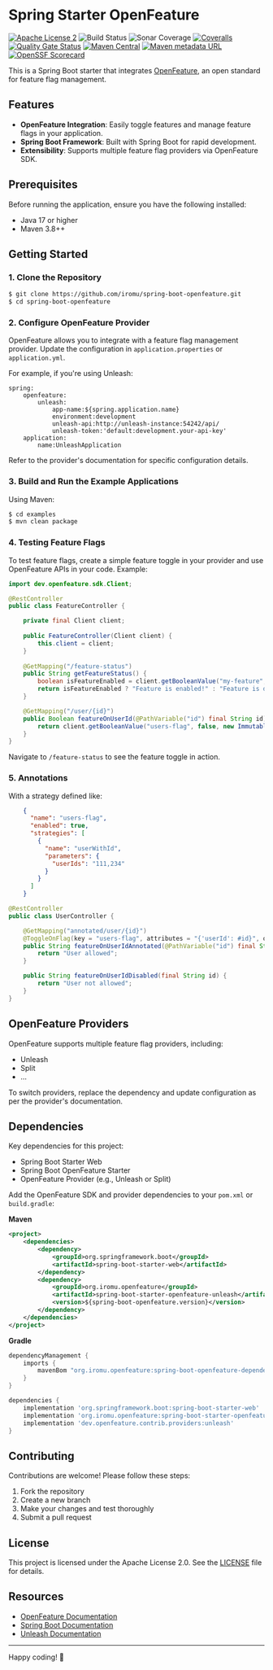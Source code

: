 # Spring Starter OpenFeature

[![Apache License 2](https://img.shields.io/badge/license-ASF2-blue.svg)](https://www.apache.org/licenses/LICENSE-2.0.txt)
![Build Status](https://github.com/iromu/spring-boot-openfeature/actions/workflows/snapshots.yml/badge.svg?branch=main)
![Sonar Coverage](https://img.shields.io/sonar/coverage/iromu_spring-boot-openfeature?server=https%3A%2F%2Fsonarcloud.io)
[![Coveralls](https://img.shields.io/coverallsCoverage/github/iromu/spring-boot-openfeature)](https://coveralls.io/github/iromu/spring-boot-openfeature?branch=main)
[![Quality Gate Status](https://sonarcloud.io/api/project_badges/measure?project=iromu_spring-boot-openfeature&metric=alert_status)](https://sonarcloud.io/summary/new_code?id=iromu_spring-boot-openfeature)
[![Maven Central](https://img.shields.io/maven-central/v/org.iromu.openfeature/spring-boot-openfeature?label=release)](https://repo1.maven.org/maven2/org/iromu/openfeature/)
[![Maven metadata URL](https://img.shields.io/maven-metadata/v?metadataUrl=https%3A%2F%2Fcentral.sonatype.com%2Frepository%2Fmaven-snapshots%2Forg%2Firomu%2Fopenfeature%2Fspring-boot-openfeature%2Fmaven-metadata.xml&label=snapshot)](https://central.sonatype.com/service/rest/repository/browse/maven-snapshots/org/iromu/openfeature/)
[![OpenSSF Scorecard](https://api.securityscorecards.dev/projects/github.com/iromu/spring-boot-openfeature/badge)](https://securityscorecards.dev/viewer/?uri=github.com/iromu/spring-boot-openfeature)

This is a Spring Boot starter that integrates [OpenFeature](https://openfeature.dev/), an open standard for feature flag
management.

## Features

- **OpenFeature Integration**: Easily toggle features and manage feature flags in your application.
- **Spring Boot Framework**: Built with Spring Boot for rapid development.
- **Extensibility**: Supports multiple feature flag providers via OpenFeature SDK.

## Prerequisites

Before running the application, ensure you have the following installed:

- Java 17 or higher
- Maven 3.8++

## Getting Started

### 1. Clone the Repository

```bash
$ git clone https://github.com/iromu/spring-boot-openfeature.git
$ cd spring-boot-openfeature
```

### 2. Configure OpenFeature Provider

OpenFeature allows you to integrate with a feature flag management provider. Update the configuration in
`application.properties` or `application.yml`.

For example, if you're using Unleash:

```properties
spring:
    openfeature:
        unleash:
            app-name:${spring.application.name}
            environment:development
            unleash-api:http://unleash-instance:54242/api/
            unleash-token:'default:development.your-api-key'
    application:
        name:UnleashApplication
```

Refer to the provider's documentation for specific configuration details.

### 3. Build and Run the Example Applications

Using Maven:

```bash
$ cd examples
$ mvn clean package
```

### 4. Testing Feature Flags

To test feature flags, create a simple feature toggle in your provider and use OpenFeature APIs in your code. Example:

```java
import dev.openfeature.sdk.Client;

@RestController
public class FeatureController {

    private final Client client;
    
    public FeatureController(Client client) {
        this.client = client;
    }
    
    @GetMapping("/feature-status")
    public String getFeatureStatus() {
        boolean isFeatureEnabled = client.getBooleanValue("my-feature", false);
        return isFeatureEnabled ? "Feature is enabled!" : "Feature is disabled.";
    }

    @GetMapping("/user/{id}")
    public Boolean featureOnUserId(@PathVariable("id") final String id) {
        return client.getBooleanValue("users-flag", false, new ImmutableContext(Map.of("userId", new Value(id))));
    }
}
```

Navigate to `/feature-status` to see the feature toggle in action.



### 5. Annotations

With a strategy defined like:

```json
    {
      "name": "users-flag",
      "enabled": true,
      "strategies": [
        {
          "name": "userWithId",
          "parameters": {
            "userIds": "111,234"
          }
        }
      ]
    }
```

```java
@RestController
public class UserController {

    @GetMapping("annotated/user/{id}")
    @ToggleOnFlag(key = "users-flag", attributes = "{'userId': #id}", orElse = "featureOnUserIdDisabled")
    public String featureOnUserIdAnnotated(@PathVariable("id") final String id) {
        return "User allowed";
    }

    public String featureOnUserIdDisabled(final String id) {
        return "User not allowed";
    }
}
```

## OpenFeature Providers

OpenFeature supports multiple feature flag providers, including:

- Unleash
- Split
- ...

To switch providers, replace the dependency and update configuration as per the provider's documentation.

## Dependencies

Key dependencies for this project:

- Spring Boot Starter Web
- Spring Boot OpenFeature Starter
- OpenFeature Provider (e.g., Unleash or Split)

Add the OpenFeature SDK and provider dependencies to your `pom.xml` or `build.gradle`:

**Maven**

```xml
<project>
    <dependencies>
        <dependency>
            <groupId>org.springframework.boot</groupId>
            <artifactId>spring-boot-starter-web</artifactId>
        </dependency>
        <dependency>
            <groupId>org.iromu.openfeature</groupId>
            <artifactId>spring-boot-starter-openfeature-unleash</artifactId>
            <version>${spring-boot-openfeature.version}</version>
        </dependency>
    </dependencies>
</project>
```

**Gradle**

```groovy
dependencyManagement {
    imports {
        mavenBom "org.iromu.openfeature:spring-boot-openfeature-dependencies:${springBootOpenFeatureDependenciesVersion}"
    }
}

dependencies {
    implementation 'org.springframework.boot:spring-boot-starter-web'
    implementation 'org.iromu.openfeature:spring-boot-starter-openfeature'
    implementation 'dev.openfeature.contrib.providers:unleash'
}
```

## Contributing

Contributions are welcome! Please follow these steps:

1. Fork the repository
2. Create a new branch
3. Make your changes and test thoroughly
4. Submit a pull request

## License

This project is licensed under the Apache License 2.0. See the [LICENSE](LICENSE.txt) file for details.

## Resources

- [OpenFeature Documentation](https://docs.openfeature.dev/)
- [Spring Boot Documentation](https://spring.io/projects/spring-boot)
- [Unleash Documentation](https://docs.getunleash.io/)

---

Happy coding! 🚀
